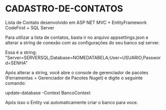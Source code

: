 # CADASTRO-DE-CONTATOS
Lista de Contato desenvolvido em ASP NET MVC + EntityFramework CodeFirst + SQL Server

Para utilizar a lista de contatos, basta ir no arquivo appsettings.json e alterar a 
string de conexão com as configurações do seu banco sql server.

Essa é a string: "Server=SERVERSQL;Database=NOMEDATABELA;User=USUARIO;Password=SENHA"

Após alterar a string, você abre o console de gerenciador de pacotes 
(Ferramentas >  Gerenciador de Pacotes Nuget) e digite o seguinte comando:

update-database -Context BancoContext

Após isso o Entity vai automaticamente criar o banco para voce.

